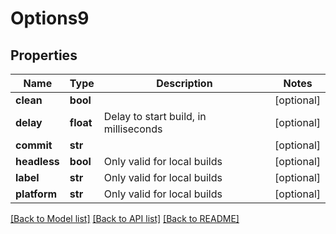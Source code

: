 # Options9

## Properties
Name | Type | Description | Notes
------------ | ------------- | ------------- | -------------
**clean** | **bool** |  | [optional] 
**delay** | **float** | Delay to start build, in milliseconds | [optional] 
**commit** | **str** |  | [optional] 
**headless** | **bool** | Only valid for local builds  | [optional] 
**label** | **str** | Only valid for local builds  | [optional] 
**platform** | **str** | Only valid for local builds  | [optional] 

[[Back to Model list]](../README.md#documentation-for-models) [[Back to API list]](../README.md#documentation-for-api-endpoints) [[Back to README]](../README.md)


